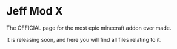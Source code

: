 # Jeff Mod X

The OFFICIAL page for the most epic minecraft addon ever made.

It is releasing soon, and here you will find all files relating to it.